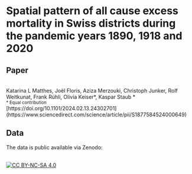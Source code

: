 # Spatial pattern of all cause excess mortality in Swiss districts during the pandemic years 1890, 1918 and 2020

## Paper
<br >
Katarina L Matthes, Joël Floris, Aziza Merzouki, Christoph Junker, Rolf Weitkunat, Frank Rühli, Olivia Keiser*, Kaspar Staub *
<br >
<sub>* Equal contribution</sub>
<br >
[https://doi.org/10.1101/2024.02.13.24302701](https://www.sciencedirect.com/science/article/pii/S1877584524000649)


## Data

The data is public available via Zenodo:
<br >
<br >


[![CC BY-NC-SA 4.0][cc-by-nc-sa-image]][cc-by-nc-sa]

[cc-by-nc-sa]: http://creativecommons.org/licenses/by-nc-sa/4.0/
[cc-by-nc-sa-image]: https://licensebuttons.net/l/by-nc-sa/4.0/88x31.png

